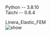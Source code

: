 Python -- 3.8.10  
Taichi -- 0.8.4  

Linera_Elastic_FEM  
<img src="./results/Linera_Elastic_FEM.gif" alt="show" />